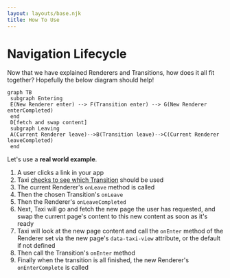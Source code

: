 ```yaml
---
layout: layouts/base.njk
title: How To Use
---
```


# Navigation Lifecycle
Now that we have explained Renderers and Transitions, how does it all fit together? Hopefully the below diagram should help!
```mermaid
graph TB
 subgraph Entering
 E(New Renderer enter) --> F(Transition enter) --> G(New Renderer enterCompleted)
 end
 D[fetch and swap content]
 subgraph Leaving
 A(Current Renderer leave)-->B(Transition leave)-->C(Current Renderer leaveCompleted)
 end
```

Let's use a **real world example**.

1. A user clicks a link in your app
2. Taxi [checks to see which Transition](#transitions-and-routing) should be used
3. The current Renderer's `onLeave` method is called
4. Then the chosen Transition's `onLeave`
5. Then the Renderer's `onLeaveCompleted`
6. Next, Taxi will go and fetch the new page the user has requested, and swap the current page's content to this new content as soon as it's ready
7. Taxi will look at the new page content and call the `onEnter` method of the Renderer set via the new page's `data-taxi-view` attribute, or the default if not defined
8. Then call the Transition's `onEnter` method
9. Finally when the transition is all finished, the new Renderer's `onEnterComplete` is called
